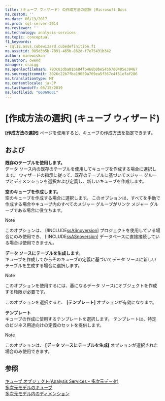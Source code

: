 ```yaml
---
title: (キューブ ウィザード) の作成方法の選択 |Microsoft Docs
ms.custom: ''
ms.date: 06/13/2017
ms.prod: sql-server-2014
ms.reviewer: ''
ms.technology: analysis-services
ms.topic: conceptual
f1_keywords:
- sql12.asvs.cubewizard.cubedefinition.f1
ms.assetid: 985d3b5b-7891-465b-862d-f7e75431b342
author: minewiskan
ms.author: owend
manager: craigg
ms.openlocfilehash: 793c83dba01be84fb468b0be54bb7d0405e39467
ms.sourcegitcommit: 3026c22b7fba19059a769ea5f367c4f51efaf286
ms.translationtype: MT
ms.contentlocale: ja-JP
ms.lasthandoff: 06/15/2019
ms.locfileid: "66069631"
---
```

# <a name="select-creation-method-cube-wizard"></a>[作成方法の選択] (キューブ ウィザード)
  **[作成方法の選択]** ページを使用すると、キューブの作成方法を指定できます。  
  
## <a name="options"></a>および  
 **既存のテーブルを使用します。**  
 データ ソース内の既存のテーブルを使用してキューブを作成する場合に選択します。 ウィザードの指示に従って、既存のテーブルに基づいてメジャー グループとディメンションを選択および定義し、新しいキューブを作成します。  
  
 **空のキューブを作成します。**  
 空のキューブを作成する場合に選択します。 このオプションは、すべてを手動で作成する場合やキューブ内のすべてのメジャー グループがリンク メジャー グループである場合に役立ちます。  
  
> [!NOTE]  
>  このオプションは、 [!INCLUDE[ssASnoversion](../includes/ssasnoversion-md.md)] プロジェクトを使用している場合にのみ使用でき、 [!INCLUDE[ssASnoversion](../includes/ssasnoversion-md.md)] データベースに直接接続している場合は使用できません。  
  
 **データ ソースにテーブルを生成します。**  
 キューブを作成してからそのキューブの定義に基づいてデータ ソースに新しいテーブルを生成する場合に選択します。  
  
> [!NOTE]  
>  このオプションを使用するには、基になるデータ ソースにオブジェクトを作成する権限が必要です。  
  
 このオプションを選択すると、 **[テンプレート]** オプションが有効になります。  
  
 **テンプレート**  
 キューブの作成に使用するテンプレートを選択します。 テンプレートは、特定のビジネス用途向けの定義のセットを提供します。  
  
> [!NOTE]  
>  このオプションは、 **[データ ソースにテーブルを生成]** オプションが選択された場合のみ使用できます。  
  
## <a name="see-also"></a>参照  
 [キューブ オブジェクト&#40;Analysis Services - 多次元データ&#41;](multidimensional-models-olap-logical-cube-objects/cube-objects-analysis-services-multidimensional-data.md)   
 [多次元モデルのキューブ](multidimensional-models/cubes-in-multidimensional-models.md)   
 [多次元モデル内のディメンション](multidimensional-models/dimensions-in-multidimensional-models.md)  
  
  
